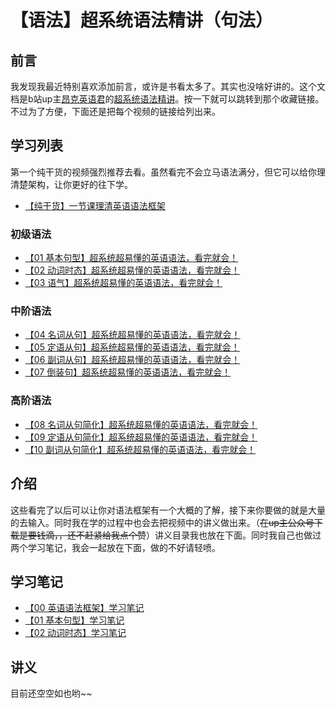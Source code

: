# 【语法】超系统语法精讲（句法）

## 前言

我发现我最近特别喜欢添加前言，或许是书看太多了。其实也没啥好讲的。这个文档是b站up主[昂克英语君](https://space.bilibili.com/286263737)的[超系统语法精讲](https://space.bilibili.com/286263737/favlist?fid=379885437&ftype=create)。按一下就可以跳转到那个收藏链接。不过为了方便，下面还是把每个视频的链接给列出来。

## 学习列表

第一个纯干货的视频强烈推荐去看。虽然看完不会立马语法满分，但它可以给你理清楚架构，让你更好的往下学。

* [【纯干货】一节课理清英语语法框架](https://www.bilibili.com/video/BV1e7411z7sg)

### 初级语法

* [【01 基本句型】超系统超易懂的英语语法，看完就会！](https://www.bilibili.com/video/BV1kt411D71d/?spm_id_from=333.788.videocard.0)
* [【02 动词时态】超系统超易懂的英语语法，看完就会！](https://www.bilibili.com/video/BV13t411q7Lv/?spm_id_from=333.788.videocard.0)
* [【03 语气】超系统超易懂的英语语法，看完就会！](https://www.bilibili.com/video/BV1rt411e7Pc/?spm_id_from=333.788.videocard.0)

### 中阶语法

* [【04 名词从句】超系统超易懂的英语语法，看完就会！](https://www.bilibili.com/video/BV1rt411k7Kz/?spm_id_from=333.788.videocard.0)
* [【05 定语从句】超系统超易懂的英语语法，看完就会！](https://www.bilibili.com/video/BV1Jt411473n/?spm_id_from=333.788.videocard.0)
* [【06 副词从句】超系统超易懂的英语语法，看完就会！](https://www.bilibili.com/video/BV1Ht411H7ev/?spm_id_from=333.788.videocard.0)
* [【07 倒装句】超系统超易懂的英语语法，看完就会！](https://www.bilibili.com/video/BV1Vt411874y/?spm_id_from=333.788.videocard.0)

### 高阶语法

* [【08 名词从句简化】超系统超易懂的英语语法，看完就会！](https://www.bilibili.com/video/BV1Rt411t7FP/?spm_id_from=333.788.videocard.0)
* [【09 定语从句简化】超系统超易懂的英语语法，看完就会！](https://www.bilibili.com/video/BV15b411m7Mz/?spm_id_from=333.788.videocard.0)
* [【10 副词从句简化】超系统超易懂的英语语法，看完就会！](https://www.bilibili.com/video/BV13b41187Z6/?spm_id_from=333.788.videocard.0)

## 介绍

这些看完了以后可以让你对语法框架有一个大概的了解，接下来你要做的就是大量的去输入。同时我在学的过程中也会去把视频中的讲义做出来。（~~在up主公众号下载是要钱滴，，还不赶紧给我点个赞~~）讲义目录我也放在下面。同时我自己也做过两个学习笔记，我会一起放在下面，做的不好请轻喷。

## 学习笔记

* [【00 英语语法框架】学习笔记](【英语语法框架】学习笔记.md)
* [【01 基本句型】学习笔记](【基本句型】学习笔记.md)
* [【02 动词时态】学习笔记](【动词时态】学习笔记.md)


## 讲义

目前还空空如也哟~~
